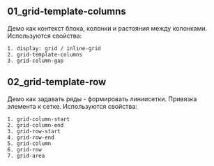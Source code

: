 ## 01_grid-template-columns
Демо как контекст блока, колонки и растояния между колонками.
Используются свойства:

    1. display: grid / inline-grid
    2. grid-template-columns
    3. grid-column-gap

## 02_grid-template-row
Демо как задавать ряды - формировать линиисетки.
Привязка элемента к сетке.
Используются свойства:

    1. grid-column-start
    2. grid-column-end
    3. grid-row-start
    4. grid-row-end
    5. grid-column
    6. grid-row
    7. grid-area

